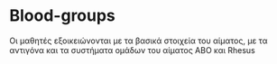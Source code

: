 # Blood-groups
Οι μαθητές εξοικειώνονται με τα βασικά στοιχεία του αίματος, με τα αντιγόνα και τα συστήματα ομάδων του αίματος ΑΒΟ και Rhesus

